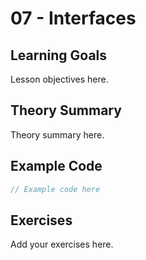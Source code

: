 # 07 - Interfaces

## Learning Goals
Lesson objectives here.

## Theory Summary
Theory summary here.

## Example Code
```csharp
// Example code here
```

## Exercises
Add your exercises here.
